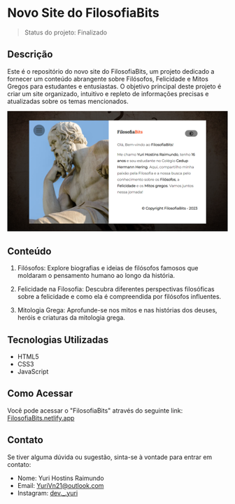 # Novo Site do FilosofiaBits
> Status do projeto: Finalizado

## Descrição
Este é o repositório do novo site do FilosofiaBits, um projeto dedicado a fornecer um conteúdo abrangente sobre Filósofos, Felicidade e Mitos Gregos para estudantes e entusiastas. O objetivo principal deste projeto é criar um site organizado, intuitivo e repleto de informações precisas e atualizadas sobre os temas mencionados.

![Screenshot do FilosofiaBits(Novo)](https://github.com/Yuri-Hostins/Alguma-Coisa/blob/main/imagens/FilosofiaBits(Novo).png)

## Conteúdo
1. Filósofos: Explore biografias e ideias de filósofos famosos que moldaram o pensamento humano ao longo da história.

2. Felicidade na Filosofia: Descubra diferentes perspectivas filosóficas sobre a felicidade e como ela é compreendida por filósofos influentes.

3. Mitologia Grega: Aprofunde-se nos mitos e nas histórias dos deuses, heróis e criaturas da mitologia grega.

## Tecnologias Utilizadas
- HTML5
- CSS3
- JavaScript

## Como Acessar
Você pode acessar o "FilosofiaBits" através do seguinte link: [FilosofiaBits.netlify.app](https://filosofiabits.netlify.app)

## Contato
Se tiver alguma dúvida ou sugestão, sinta-se à vontade para entrar em contato:
- Nome: Yuri Hostins Raimundo
- Email: YuriVn21@outlook.com
- Instagram: [dev._.yuri](https://instagram.com/dev._.yuri)
